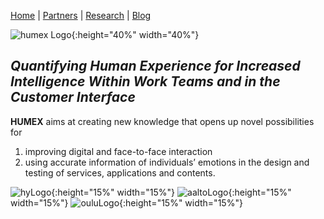[Home](README.MD)  |  [Partners](partners.md)  |  [Research](research.md)  |  [Blog](blog.md)

![humex Logo](/images/Logo_Humex.png){:height="40%" width="40%"}

## *Quantifying Human Experience for Increased Intelligence Within Work Teams and in the Customer Interface*

**HUMEX** aims at creating new knowledge that opens up novel possibilities for

1. improving digital and face-to-face interaction
2. using accurate information of individuals’ emotions in the design and testing of services, applications and contents.

![hyLogo](images/University_of_Helsinki.logo.png){:height="15%" width="15%"}     ![aaltoLogo](images/Aalto_University_logo.png){:height="15%" width="15%"}     ![ouluLogo](images/Oulu_logo.png){:height="15%" width="15%"}  
